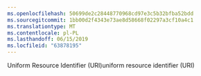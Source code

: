 ```yaml
---
ms.openlocfilehash: 50699de2c28448770968cd97e3c5b32bfba52bdd
ms.sourcegitcommit: 1bb00d2f4343e73ae8d58668f02297a3cf10a4c1
ms.translationtype: MT
ms.contentlocale: pl-PL
ms.lasthandoff: 06/15/2019
ms.locfileid: "63878195"
---
```

<span data-ttu-id="d9919-101">Uniform Resource Identifier (URI)</span><span class="sxs-lookup"><span data-stu-id="d9919-101">uniform resource identifier (URI)</span></span>